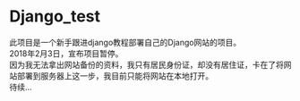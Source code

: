 # Django_test
此项目是一个新手跟进django教程部署自己的Django网站的项目。   
2018年2月3日，宣布项目暂停。   
因为我无法拿出网站备份的资料，我只有居民身份证，却没有居住证，卡在了将网站部署到服务器上这一步，我目前只能将网站在本地打开。   
待续...   
